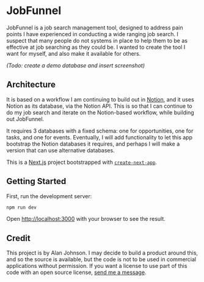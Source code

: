 # JobFunnel

JobFunnel is a job search management tool, designed to address pain points I have experienced in conducting a wide ranging job search. I suspect that many people do not systems in place to help them to be as effective at job searching as they could be. I wanted to create the tool I want for myself, and also make it available for others.

_(Todo: create a demo database and insert screenshot)_

## Architecture

It is based on a workflow I am continuing to build out in [Notion](https://notion.so), and it uses Notion as its database, via the Notion API. This is so that I can continue to do my job search and iterate on the Notion-based workflow, while building out JobFunnel.

It requires 3 databases with a fixed schema: one for opportunities, one for tasks, and one for events. Eventually, I will add functionality to let this app bootstrap the Notion databases it requires, and perhaps I will make a version that can use alternative databases.

This is a [Next.js](https://nextjs.org/) project bootstrapped with [`create-next-app`](https://github.com/vercel/next.js/tree/canary/packages/create-next-app).

## Getting Started

First, run the development server:

```bash
npm run dev
```

Open [http://localhost:3000](http://localhost:3000) with your browser to see the result.

## Credit

This project is by Alan Johnson. I may decide to build a product around this, and so the source is available, but the code is not to be used in commercial applications without permission. If you want a license to use part of this code with an open source license, [send me a message](https://acjay.com/contact/).
